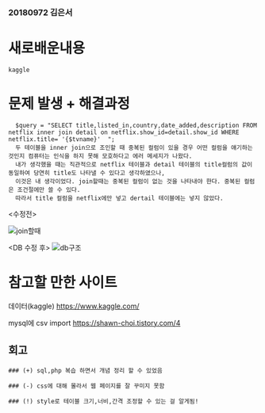 ### 20180972 김은서

# 새로배운내용
```
kaggle
```

# 문제 발생 + 해결과정
```
  $query = "SELECT title,listed_in,country,date_added,description FROM netflix inner join detail on netflix.show_id=detail.show_id WHERE netflix.title= '{$tvname}'  "; 
  두 테이블을 inner join으로 조인할 때 중복된 컬럼이 있을 경우 어떤 컬럼을 얘기하는 것인지 컴퓨터는 인식을 하지 못해 모호하다고 에러 메세지가 나왔다.
  내가 생각했을 때는 직관적으로 netflix 테이블과 detail 테이블의 title컬럼의 값이 동일하여 당연히 title도 나타낼 수 있다고 생각하였으나, 
  이것은 내 생각이었다. join할때는 중복된 컬럼이 없는 것을 나타내야 한다. 중복된 컬럼은 조건절에만 쓸 수 있다. 
  따라서 title 컬럼을 netflix에만 넣고 dertail 테이블에는 넣지 않았다. 
```
<수정전>

![join할때](https://user-images.githubusercontent.com/70589857/97781562-b3950480-1bcf-11eb-9239-e7334971efcb.png)

<DB 수정 후>
![db구조](https://user-images.githubusercontent.com/70589857/97781728-a9bfd100-1bd0-11eb-88f0-89f47cea216e.PNG)

# 참고할 만한 사이트
데이터(kaggle)
https://www.kaggle.com/

mysql에 csv import 
https://shawn-choi.tistory.com/4

## 회고
```
### (+) sql,php 복습 하면서 개념 정리 할 수 있었음

### (-) css에 대해 몰라서 웹 페이지를 잘 꾸미지 못함 

### (!) style로 테이블 크기,너비,간격 조정할 수 있는 걸 알게됨!
```


